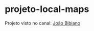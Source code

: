 # projeto-local-maps
Projeto visto no canal: <a href="https://youtube.com/playlist?list=PLgM_vQNu_4CCx-soJr2LHABD5XZmqNA-r&si=DRYyYCjxeXN2d3hm">João Bibiano</a>
